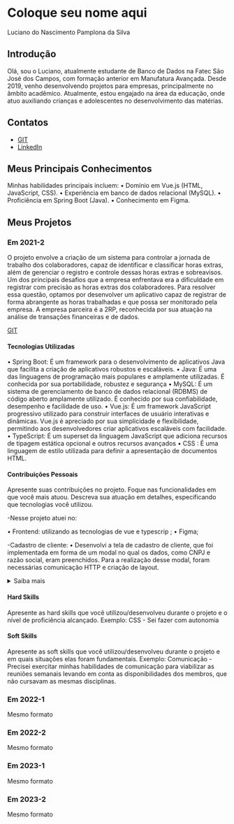 # Coloque seu nome aqui
Luciano do Nascimento Pamplona da Silva 

## Introdução

Olá, sou o Luciano, atualmente estudante de Banco de Dados na Fatec São José dos Campos, com formação anterior em Manufatura Avançada. Desde 2019, venho desenvolvendo projetos para empresas, principalmente no âmbito acadêmico. Atualmente, estou engajado na área da educação, onde atuo auxiliando crianças e adolescentes no desenvolvimento das matérias.

## Contatos
* [GIT](https://github.com/lucianonps)
* [LinkedIn](https://www.linkedin.com/in/luciano-pamplona)

## Meus Principais Conhecimentos
Minhas habilidades principais incluem:
•	Domínio em Vue.js (HTML, JavaScript, CSS).
•	Experiência em banco de dados relacional (MySQL).
•	Proficiência em Spring Boot (Java).
•	Conhecimento em Figma.



## Meus Projetos

### Em 2021-2
O projeto envolve a criação de um sistema para controlar a jornada de trabalho dos colaboradores, capaz de identificar e classificar horas extras, além de gerenciar o registro e controle dessas horas extras e sobreavisos. Um dos principais desafios que a empresa enfrentava era a dificuldade em registrar com precisão as horas extras dos colaboradores. Para resolver essa questão, optamos por desenvolver um aplicativo capaz de registrar de forma abrangente as horas trabalhadas e que possa ser monitorado pela empresa.
A empresa parceira é a 2RP, reconhecida por sua atuação na análise de transações financeiras e de dados.


[GIT](https://github.com/api-3sem-pixel-api/api)

#### Tecnologias Utilizadas

•	Spring Boot: É um framework para o desenvolvimento de aplicativos Java que facilita a criação de aplicativos robustos e escaláveis.
•	Java: É uma das linguagens de programação mais populares e amplamente utilizadas. É conhecida por sua portabilidade, robustez e segurança
•	MySQL: É um sistema de gerenciamento de banco de dados relacional (RDBMS) de código aberto amplamente utilizado. É conhecido por sua confiabilidade, desempenho e facilidade de uso.
•	Vue.js: É um framework JavaScript progressivo utilizado para construir interfaces de usuário interativas e dinâmicas. Vue.js é apreciado por sua simplicidade e flexibilidade, permitindo aos desenvolvedores criar aplicativos escaláveis com facilidade.
•	TypeScript: É um superset da linguagem JavaScript que adiciona recursos de tipagem estática opcional e outros recursos avançados
•	CSS : É uma linguagem de estilo utilizada para definir a apresentação de documentos HTML.


#### Contribuições Pessoais
Apresente suas contribuições no projeto. Foque nas funcionalidades em que você mais atuou. Descreva sua atuação em detalhes, especificando que tecnologias você utilizou.

-Nesse projeto atuei no:

•	Frontend: utilizando as tecnologias de vue e typescrip ;
•	Figma;


-Cadastro de cliente: 
•	Desenvolvi a tela de cadastro de cliente, que foi implementada em forma de um modal no qual os dados, como CNPJ e razão social, eram preenchidos. Para a realização desse modal, foram necessárias comunicação HTTP e criação de layout.

<details>  
<summary> Saiba mais </summary>
<imagem src= "C:\Users\lucia\OneDrive - Fatec Centro Paula Souza\Pictures\Screenshots\Captura de tela 2023-10-15 152036.png">
![alt text](image.png)

A imagem acima refere-se a um modal para cadastrar clientes. Nele, preencheremos o CNPJ e a razão social para cadastrar a empresa no sistema.

</details>

#### Hard Skills
Apresente as hard skills que você utilizou/desenvolveu durante o projeto e o nível de proficiência alcançado. Exemplo: CSS - Sei fazer com autonomia

#### Soft Skills
Apresente as soft skills que você utilizou/desenvolveu durante o projeto e em quais situações elas foram fundamentais. Exemplo: Comunicação - Precisei exercitar minhas habilidades de comunicação para viabilizar as reuniões semanais levando em conta as disponibilidades dos membros, que não cursavam as mesmas disciplinas.

### Em 2022-1
Mesmo formato

### Em 2022-2
Mesmo formato

### Em 2023-1
Mesmo formato

### Em 2023-2
Mesmo formato







